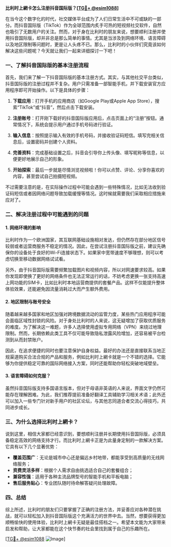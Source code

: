 **比利时上網卡怎么注册抖音国际版？[[TG💪+ @esim1088](https://t.me/s/esim1088)]**

在当今这个数字化的时代，社交媒体平台成为了人们日常生活中不可或缺的一部分。而抖音国际版（TikTok）作为全球范围内炙手可热的短视频社交软件，自然也吸引了无数用户的关注。然而，对于身在比利时的朋友来说，想要顺利注册并使用抖音国际版，却并非总是那么简单的事情。尤其是当涉及到网络环境、语言障碍以及地区限制等问题时，更是让人头疼不已。那么，比利时的小伙伴们究竟该如何解决这些问题呢？今天就让我们一起来详细探讨一下吧！

### **一、了解抖音国际版的基本注册流程**

首先，我们来了解一下抖音国际版的基本注册方式。其实，与其他社交平台类似，抖音国际版的注册过程并不复杂。用户只需准备一部智能手机，并下载安装官方应用程序即可开始操作。以下是具体的步骤：

1. **下载应用**：打开手机的应用商店（如Google Play或Apple App Store），搜索“TikTok”或“抖音”，然后点击下载安装。
   
2. **注册账号**：打开刚下载好的抖音国际版应用后，点击页面上的“注册”按钮。通常情况下，系统会提示用户通过手机号码进行验证。

3. **输入信息**：按照提示输入有效的手机号码，并接收验证码短信。填写完相关信息后，设置密码并创建个人资料。

4. **完善资料**：完成基础设置之后，抖音会引导你上传头像、填写昵称等信息，以便更好地展示自己的形象。

5. **开始探索**：最后一步就是尽情浏览视频啦！你可以点赞、评论、分享你喜欢的内容，甚至尝试自己拍摄短视频。

不过需要注意的是，在实际操作过程中可能会遇到一些特殊情况，比如无法收到验证码短信或者因网络问题导致加载缓慢等情况。这时候就需要我们采取相应措施来应对了。

### **二、解决注册过程中可能遇到的问题**

#### **1. 网络环境的影响**
比利时作为一个欧洲国家，其互联网基础设施相对发达，但仍然存在部分地区信号较弱或者运营商服务不稳定的情况。因此，在尝试注册抖音国际版之前，建议先确保你的设备处于良好的Wi-Fi连接状态下。如果家中宽带速度不够理想，则可以考虑切换至移动数据网络试试看。

另外，由于抖音国际版需要频繁加载图片和视频内容，所以对网速要求较高。如果你发现即使换了更好的网络条件也无法正常运行的话，不妨考虑更换一张支持高速上网功能的SIM卡，比如比利时本地运营商提供的套餐产品。这样不仅能提升整体体验效果，还能避免因流量消耗过大而产生额外费用。

#### **2. 地区限制与账号安全**
随着越来越多国家和地区加强对跨境数据流动的监管力度，某些热门应用程序可能会面临区域性封锁的风险。对于身处比利时的人来说，这无疑增加了获取优质服务的难度。为了解决这一难题，许多人选择使用虚拟专用网络（VPN）来绕过地理限制。然而，长期依赖此类工具不仅可能导致隐私泄露风险增加，还容易被平台检测到从而封禁账户。

因此，在追求便捷的同时也要注意保护自身权益。最好的办法还是直接联系当地正规渠道购买合法合规的产品和服务，例如比利时上網卡就是一个不错的选择。它能够为你提供稳定可靠的国际网络接入方案，同时还能帮助你轻松突破地域壁垒。

#### **3. 语言障碍如何克服？**
虽然抖音国际版支持多国语言版本，但对于母语非英语的人来说，界面文字仍然可能存在理解困难。为此，我们推荐提前准备好翻译工具辅助学习相关术语；此外还可以加入一些专门针对新手用户的社区论坛，与其他志同道合者交流心得技巧，共同进步成长。

### **三、为什么选择比利时上網卡？**

说到这里，相信大家都已经意识到，要想顺利注册并长期使用抖音国际版，必须具备稳定高效的网络支持才行。而比利时上網卡正是为此量身定制的一款解决方案。它具有以下几个显著优势：

- **覆盖范围广**：无论是城市中心还是偏远乡村地带，都能享受到高质量的无线网络服务；
- **资费灵活多样**：根据个人需求自由挑选适合自己的套餐组合；
- **兼容性强**：适用于各种主流品牌型号的智能手机和平板电脑；
- **售后服务贴心**：专业团队随时待命解答疑问处理故障。

### **四、总结**

综上所述，比利时的朋友们只要掌握了正确的注册方法，并妥善应对各种潜在挑战，就可以轻松加入到抖音国际版这个充满活力的世界中去。当然，想要获得更加顺畅愉快的使用体验，比利时上網卡无疑是最佳搭档之一。希望本文能为大家带来启发和帮助，让大家都能在这个快节奏的社会里找到属于自己的乐趣所在。

[[TG💪+ @esim1088](https://t.me/s/esim1088) ![Image](https://i.postimg.cc/4NQfJmqS/Snipaste-2025-05-13-00-14-12.png)]